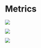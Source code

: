 # Metrics

![](https://i.imgur.com/LGeEPTa.png)

![](https://i.imgur.com/JKv7yce.png)

![](https://i.imgur.com/GQUxUDa.png)

